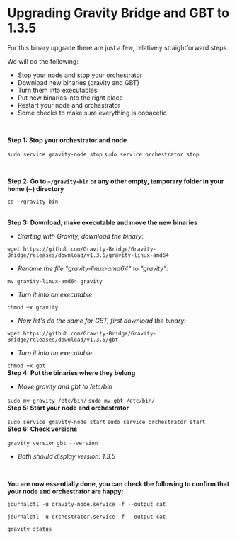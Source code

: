 # Upgrading Gravity Bridge and GBT to 1.3.5

For this binary upgrade there are just a few, relatively straightforward steps.

We will do the following:

 - Stop your node and stop your orchestrator
 - Download new binaries (gravity and GBT)
 - Turn them into executables
 - Put new binaries into the right place
 - Restart your node and orchestrator
 - Some checks to make sure everything is copacetic

<br>

<b>Step 1: Stop your orchestrator and node</b>

```sudo service gravity-node stop```
```sudo service orchestrator stop```

<br>

**Step 2: Go to ``~/gravity-bin`` or any other empty, temporary folder in your home (~) directory**

```cd ~/gravity-bin```

<br>
<b>Step 3: Download, make executable and move the new binaries</b>




- *Starting with Gravity, download the binary*:

```wget https://github.com/Gravity-Bridge/Gravity-Bridge/releases/download/v1.3.5/gravity-linux-amd64```

- *Rename the file "gravity-linux-amd64" to "gravity"*:

```mv gravity-linux-amd64 gravity```

- *Turn it into an executable*

```chmod +x gravity```
<br>


- *Now let's do the same for GBT, first download the binary:*

```wget https://github.com/Gravity-Bridge/Gravity-Bridge/releases/download/v1.3.5/gbt```

- *Turn it into an executable*

```chmod +x gbt```
<br>
**Step 4: Put the binaries where they belong**

- *Move gravity and gbt to /etc/bin*

```sudo mv gravity /etc/bin/```
```sudo mv gbt /etc/bin/```
<br>
**Step 5: Start your node and orchestrator**

```sudo service gravity-node start```
```sudo service orchestrator start```
<br>
**Step 6: Check versions**

```gravity version```
```gbt --version```

- *Both should display version: 1.3.5*

<br>

**You are now essentially done, you can check the following to confirm that your node and orchestrator are happy:**

```journalctl -u gravity-node.service -f --output cat```
 
```journalctl -u orchestrator.service -f --output cat```

```gravity status```
